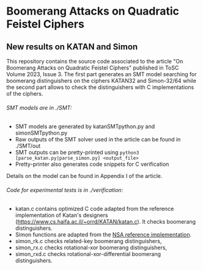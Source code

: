 # Boomerang Attacks on Quadratic Feistel Ciphers
## New results on KATAN and Simon

This repository contains the source code associated to the article "On Boomerang Attacks on Quadratic Feistel Ciphers" published in ToSC Volume 2023, Issue 3. The first part generates an SMT model searching for boomerang distinguishers on the ciphers KATAN32 and Simon-32/64 while the second part allows to check the distinguishers with C implementations of the ciphers.

###### SMT models are in ./SMT:
- SMT models are generated by katanSMTpython.py and simonSMTpython.py
- Raw outputs of the SMT solver used in the article can be found in ./SMT/out
- SMT outputs can be pretty-printed using `python3 [parse_katan.py|parse_simon.py] <output_file>`
- Pretty-printer also generates code snippets for C verification

Details on the model can be found in Appendix I of the article.

###### Code for experimental tests is in ./verification:
- katan.c contains optimized C code adapted from the reference implementation of Katan's designers (https://www.cs.haifa.ac.il/~orrd/KATAN/katan.c). It checks boomerang distinguishers.
- Simon functions are adapted from the [NSA reference implementation](https://nsacyber.github.io/simon-speck/implementations/ImplementationGuide1.1.pdf).
- simon_rk.c checks related-key boomerang distinguishers,
- simon_rx.c checks rotational-xor boomerang distinguishers,
- simon_rxd.c checks rotational-xor-differential boomerang distinguishers.
